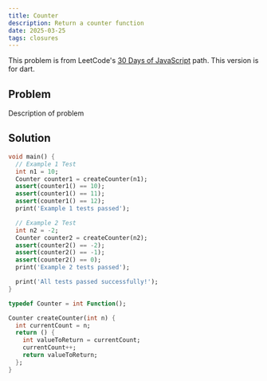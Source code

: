 ```yaml
---
title: Counter
description: Return a counter function
date: 2025-03-25
tags: closures
---
```


This problem is from LeetCode's [30 Days of JavaScript](https://leetcode.com/studyplan/30-days-of-javascript/)
path. This version is for dart.

## Problem

Description of problem

## Solution

```dart
void main() {
  // Example 1 Test
  int n1 = 10;
  Counter counter1 = createCounter(n1);
  assert(counter1() == 10);
  assert(counter1() == 11);
  assert(counter1() == 12);
  print('Example 1 tests passed');

  // Example 2 Test
  int n2 = -2;
  Counter counter2 = createCounter(n2);
  assert(counter2() == -2);
  assert(counter2() == -1);
  assert(counter2() == 0);
  print('Example 2 tests passed');

  print('All tests passed successfully!');
}

typedef Counter = int Function();

Counter createCounter(int n) {
  int currentCount = n;
  return () {
    int valueToReturn = currentCount;
    currentCount++;
    return valueToReturn;
  };
}
```